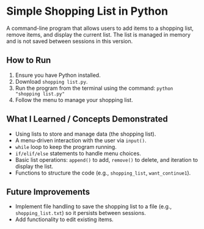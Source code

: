 # Simple Shopping List in Python

A command-line program that allows users to add items to a shopping list, remove items, and display the current list. The list is managed in memory and is not saved between sessions in this version.

## How to Run
1. Ensure you have Python installed.
2. Download `shopping list.py`.
3. Run the program from the terminal using the command: `python "shopping list.py"`
4. Follow the menu to manage your shopping list.

## What I Learned / Concepts Demonstrated
* Using lists to store and manage data (the shopping list).
* A menu-driven interaction with the user via `input()`.
* `while` loop to keep the program running.
* `if/elif/else` statements to handle menu choices.
* Basic list operations: `append()` to add, `remove()` to delete, and iteration to display the list.
* Functions to structure the code (e.g., `shopping_list`, `want_continue1`).

## Future Improvements
* Implement file handling to save the shopping list to a file (e.g., `shopping_list.txt`) so it persists between sessions.
* Add functionality to edit existing items.
